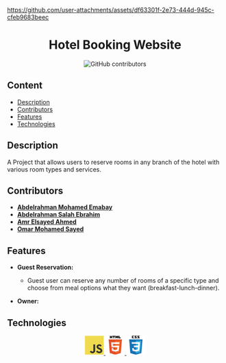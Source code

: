 https://github.com/user-attachments/assets/df63301f-2e73-444d-945c-cfeb9683beec

<div align="center">

  # Hotel Booking Website
  ![GitHub contributors](https://img.shields.io/github/contributors/AbdelrahmanSalah211/Hotel-Reservation?style=plastic&labelColor=blue&color=red)

</div>

## Content

- [Description](#description)
- [Contributors](#contributors)
- [Features](#features)
- [Technologies](#technologies)

## Description

A Project that allows users to reserve rooms in any branch of the hotel with various room types and services.

## Contributors

- [**Abdelrahman Mohamed Emabay**](https://github.com/AbdelrahmanEmbaby)
- [**Abdelrahman Salah Ebrahim**](https://github.com/AbdelrahmanSalah211)
- [**Amr Elsayed Ahmed**](https://github.com/amr-essayyed)
- [**Omar Mohamed Sayed**](https://github.com/OmarMohammedFoad)

## Features

- **Guest Reservation:**
  - Guest user can reserve any number of rooms of a specific type and choose from meal options what they want (breakfast-lunch-dinner).

- **Owner:**

## Technologies

<p style="text-align:center">
  <a href="https://developer.mozilla.org/en-US/docs/Web/JavaScript" target="_blank" rel="noreferrer">
    <img src="https://raw.githubusercontent.com/devicons/devicon/master/icons/javascript/javascript-original.svg" alt="javascript" width="45" height="45">
  </a>
  <a href="https://www.w3.org/html/" target="_blank" rel="noreferrer">
    <img src="https://raw.githubusercontent.com/devicons/devicon/master/icons/html5/html5-original-wordmark.svg" alt="html5" width="45" height="45">
  </a>
  <a href="https://www.w3schools.com/css/" target="_blank" rel="noreferrer">
    <img src="https://raw.githubusercontent.com/devicons/devicon/master/icons/css3/css3-original-wordmark.svg" alt="css3" width="45" height="45">
  </a>
</p>
